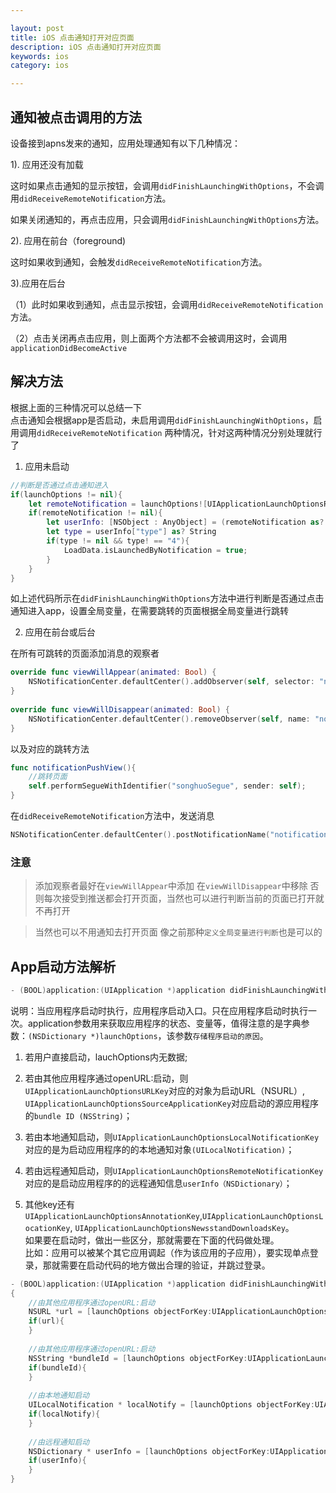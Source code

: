 ```yaml
---

layout: post
title: iOS 点击通知打开对应页面
description: iOS 点击通知打开对应页面
keywords: ios
category: ios

---
```


## 通知被点击调用的方法
设备接到apns发来的通知，应用处理通知有以下几种情况：

1). 应用还没有加载

这时如果点击通知的显示按钮，会调用`didFinishLaunchingWithOptions`，不会调用`didReceiveRemoteNotification`方法。

如果关闭通知的，再点击应用，只会调用`didFinishLaunchingWithOptions`方法。

2). 应用在前台（foreground)

这时如果收到通知，会触发`didReceiveRemoteNotification`方法。

3).应用在后台

（1）此时如果收到通知，点击显示按钮，会调用`didReceiveRemoteNotification`方法。

（2）点击关闭再点击应用，则上面两个方法都不会被调用这时，会调用`applicationDidBecomeActive`

## 解决方法

根据上面的三种情况可以总结一下  
点击通知会根据app是否启动，未启用调用`didFinishLaunchingWithOptions`，启用调用`didReceiveRemoteNotification` 两种情况，针对这两种情况分别处理就行了

1) 应用未启动

```swift
//判断是否通过点击通知进入
if(launchOptions != nil){
    let remoteNotification = launchOptions![UIApplicationLaunchOptionsRemoteNotificationKey];
    if(remoteNotification != nil){
        let userInfo: [NSObject : AnyObject] = (remoteNotification as? [NSObject : AnyObject])!;
        let type = userInfo["type"] as? String
        if(type != nil && type! == "4"){
            LoadData.isLaunchedByNotification = true;
        }
    }
}
```

如上述代码所示在`didFinishLaunchingWithOptions`方法中进行判断是否通过点击通知进入app，设置全局变量，在需要跳转的页面根据全局变量进行跳转

2) 应用在前台或后台

在所有可跳转的页面添加消息的观察者

```swift
override func viewWillAppear(animated: Bool) {
    NSNotificationCenter.defaultCenter().addObserver(self, selector: "notificationPushView", name: "notificationPushView", object: nil);
}
    
override func viewWillDisappear(animated: Bool) {
    NSNotificationCenter.defaultCenter().removeObserver(self, name: "notificationPushView", object: nil);
}
```

以及对应的跳转方法

```swift
func notificationPushView(){
    //跳转页面
    self.performSegueWithIdentifier("songhuoSegue", sender: self);
}
```

在`didReceiveRemoteNotification`方法中，发送消息

```swift
NSNotificationCenter.defaultCenter().postNotificationName("notificationPushView", object: nil);
```

### 注意  
>添加观察者最好在`viewWillAppear`中添加 在`viewWillDisappear`中移除  否则每次接受到推送都会打开页面，当然也可以进行判断当前的页面已打开就不再打开  

>当然也可以不用通知去打开页面  像之前那种`定义全局变量进行判断`也是可以的

## App启动方法解析
```c
- (BOOL)application:(UIApplication *)application didFinishLaunchingWithOptions:(NSDictionary *)launchOptions

```

说明：当应用程序启动时执行，应用程序启动入口。只在应用程序启动时执行一次。application参数用来获取应用程序的状态、变量等，值得注意的是字典参数：`(NSDictionary *)launchOptions`，该参数`存储程序启动的原因`。

1) 若用户直接启动，lauchOptions内无数据;

2) 若由其他应用程序通过openURL:启动，则`UIApplicationLaunchOptionsURLKey`对应的对象为启动URL（NSURL）,  
`UIApplicationLaunchOptionsSourceApplicationKey`对应启动的源应用程序的`bundle ID (NSString)`；

3) 若由本地通知启动，则`UIApplicationLaunchOptionsLocalNotificationKey`对应的是为启动应用程序的的本地通知对象`(UILocalNotification)`；

4) 若由远程通知启动，则`UIApplicationLaunchOptionsRemoteNotificationKey`对应的是启动应用程序的的远程通知信息`userInfo（NSDictionary）`；

5) 其他key还有`UIApplicationLaunchOptionsAnnotationKey`,`UIApplicationLaunchOptionsLocationKey`,
`UIApplicationLaunchOptionsNewsstandDownloadsKey`。  
如果要在启动时，做出一些区分，那就需要在下面的代码做处理。   
比如：应用可以被某个其它应用调起（作为该应用的子应用），要实现单点登录，那就需要在启动代码的地方做出合理的验证，并跳过登录。 

```c
- (BOOL)application:(UIApplication *)application didFinishLaunchingWithOptions:(NSDictionary *)launchOptions
{ 
    //由其他应用程序通过openURL:启动
    NSURL *url = [launchOptions objectForKey:UIApplicationLaunchOptionsURLKey]; 
    if(url){ 
    } 
    
    //由其他应用程序通过openURL:启动
    NSString *bundleId = [launchOptions objectForKey:UIApplicationLaunchOptionsSourceApplicationKey];
    if(bundleId){ 
    } 
    
    //由本地通知启动
    UILocalNotification * localNotify = [launchOptions objectForKey:UIApplicationLaunchOptionsLocalNotificationKey];
    if(localNotify){ 
    } 
    
    //由远程通知启动
    NSDictionary * userInfo = [launchOptions objectForKey:UIApplicationLaunchOptionsRemoteNotificationKey];
    if(userInfo){ 
    } 
}
```